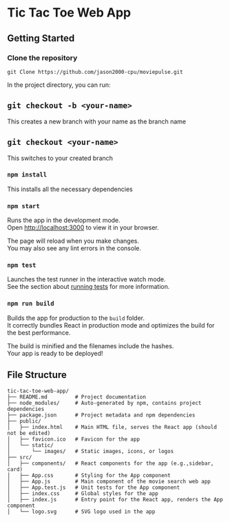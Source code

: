 # Tic Tac Toe Web App

## Getting Started

### Clone the repository
```
git Clone https://github.com/jason2000-cpu/moviepulse.git

```


In the project directory, you can run:

## `git checkout -b <your-name>`

This creates a new branch with your name as the branch name

## `git checkout <your-name>`

This switches to your created branch

### `npm install`

This installs all the necessary dependencies

### `npm start`

Runs the app in the development mode.\
Open [http://localhost:3000](http://localhost:3000) to view it in your browser.

The page will reload when you make changes.\
You may also see any lint errors in the console.

### `npm test`

Launches the test runner in the interactive watch mode.\
See the section about [running tests](https://facebook.github.io/create-react-app/docs/running-tests) for more information.

### `npm run build`

Builds the app for production to the `build` folder.\
It correctly bundles React in production mode and optimizes the build for the best performance.

The build is minified and the filenames include the hashes.\
Your app is ready to be deployed!

## File Structure

```plaintext
tic-tac-toe-web-app/
├── README.md         # Project documentation
├── node_modules/     # Auto-generated by npm, contains project dependencies
├── package.json      # Project metadata and npm dependencies
├── public/
│   ├── index.html    # Main HTML file, serves the React app (should not be edited)
│   ├── favicon.ico   # Favicon for the app
│   └── static/
│       └── images/   # Static images, icons, or logos
├── src/
│   ├── components/   # React components for the app (e.g.,sidebar, card)
│   ├── App.css       # Styling for the App component
│   ├── App.js        # Main component of the movie search web app
│   ├── App.test.js   # Unit tests for the App component
│   ├── index.css     # Global styles for the app
│   ├── index.js      # Entry point for the React app, renders the App component
│   └── logo.svg      # SVG logo used in the app
